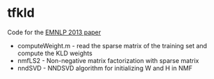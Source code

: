 tfkld
=====

Code for the [EMNLP 2013 paper](http://www.cc.gatech.edu/~jeisenst/papers/ji-emnlp-2013.pdf‎)


- computeWeight.m - read the sparse matrix of the training set and compute the KLD weights
- nmfLS2 - Non-negative matrix factorization with sparse matrix 
- nndSVD - NNDSVD algorithm for initializing W and H in NMF
